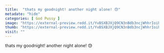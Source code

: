 ```yaml
---
title:  "thats my goodnight! another night alone! 😓"
metadate: "hide"
categories: [ God Pussy ]
image: "https://external-preview.redd.it/YvBSXBJXjQ9CN3nBdb3ncjWhhrIoihf3B1ifbAwAJcI.png?auto=webp&s=e42c57091d20591b3e0edf017c5c57ed563e6bac"
thumb: "https://external-preview.redd.it/YvBSXBJXjQ9CN3nBdb3ncjWhhrIoihf3B1ifbAwAJcI.png?width=1080&crop=smart&auto=webp&s=17b5b31b8c18c4fd0280aaaecb43768b48e7a7ca"
visit: ""
---
```

thats my goodnight! another night alone! 😓
